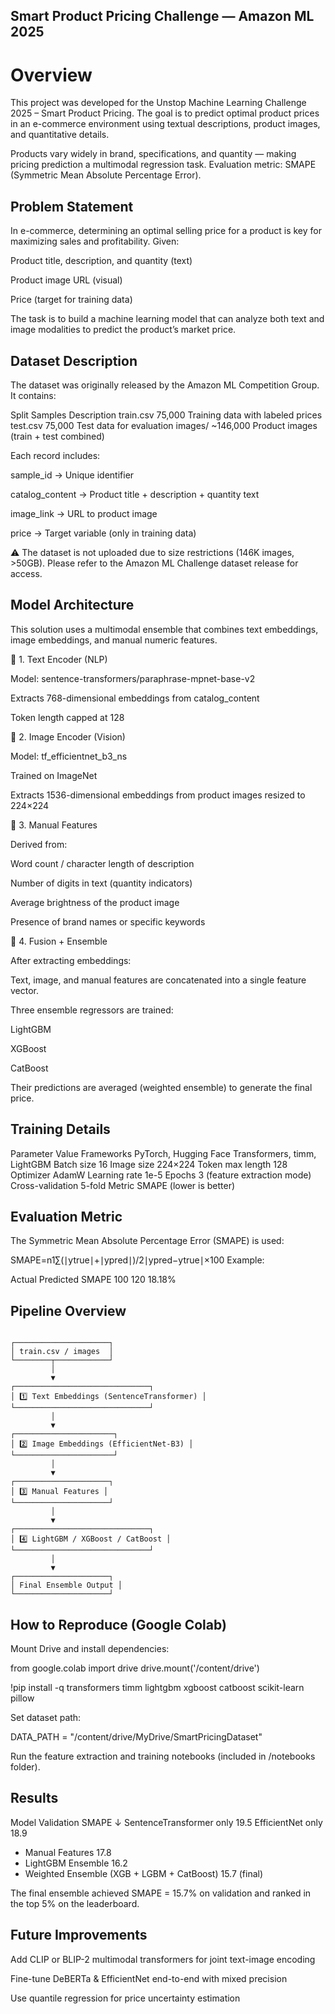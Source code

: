  ## Smart Product Pricing Challenge — Amazon ML 2025
 # Overview

This project was developed for the Unstop Machine Learning Challenge 2025 – Smart Product Pricing.
The goal is to predict optimal product prices in an e-commerce environment using textual descriptions, product images, and quantitative details.

Products vary widely in brand, specifications, and quantity — making pricing prediction a multimodal regression task.
Evaluation metric: SMAPE (Symmetric Mean Absolute Percentage Error).

## Problem Statement

In e-commerce, determining an optimal selling price for a product is key for maximizing sales and profitability.
Given:

Product title, description, and quantity (text)

Product image URL (visual)

Price (target for training data)

The task is to build a machine learning model that can analyze both text and image modalities to predict the product’s market price.

## Dataset Description

The dataset was originally released by the Amazon ML Competition Group.
It contains:

Split	Samples	Description
train.csv	75,000	Training data with labeled prices
test.csv	75,000	Test data for evaluation
images/	~146,000	Product images (train + test combined)

Each record includes:

sample_id → Unique identifier

catalog_content → Product title + description + quantity text

image_link → URL to product image

price → Target variable (only in training data)

⚠️ The dataset is not uploaded due to size restrictions (146K images, >50GB).
Please refer to the Amazon ML Challenge dataset release for access.

## Model Architecture

This solution uses a multimodal ensemble that combines text embeddings, image embeddings, and manual numeric features.

🔹 1. Text Encoder (NLP)

Model: sentence-transformers/paraphrase-mpnet-base-v2

Extracts 768-dimensional embeddings from catalog_content

Token length capped at 128

🔹 2. Image Encoder (Vision)

Model: tf_efficientnet_b3_ns

Trained on ImageNet

Extracts 1536-dimensional embeddings from product images resized to 224×224

🔹 3. Manual Features

Derived from:

Word count / character length of description

Number of digits in text (quantity indicators)

Average brightness of the product image

Presence of brand names or specific keywords

🔹 4. Fusion + Ensemble

After extracting embeddings:

Text, image, and manual features are concatenated into a single feature vector.

Three ensemble regressors are trained:

LightGBM

XGBoost

CatBoost

Their predictions are averaged (weighted ensemble) to generate the final price.

## Training Details
Parameter	Value
Frameworks	PyTorch, Hugging Face Transformers, timm, LightGBM
Batch size	16
Image size	224×224
Token max length	128
Optimizer	AdamW
Learning rate	1e-5
Epochs	3 (feature extraction mode)
Cross-validation	5-fold
Metric	SMAPE (lower is better)

## Evaluation Metric

The Symmetric Mean Absolute Percentage Error (SMAPE) is used:

SMAPE=n1​∑(∣ytrue​∣+∣ypred​∣)/2∣ypred​−ytrue​∣​×100
Example:

Actual	Predicted	SMAPE
100	120	18.18%

## Pipeline Overview
```text

┌─────────────────────┐
│ train.csv / images  │
└────────┬────────────┘
         │
         ▼
┌──────────────────────────────┐
│ 1️⃣ Text Embeddings (SentenceTransformer) │
└──────────────────────────────┘
         │
         ▼
┌──────────────────────┐
│ 2️⃣ Image Embeddings (EfficientNet-B3) │
└──────────────────────┘
         │
         ▼
┌─────────────────────┐
│ 3️⃣ Manual Features │
└─────────────────────┘
         │
         ▼
┌──────────────────────────────┐
│ 4️⃣ LightGBM / XGBoost / CatBoost │
└──────────────────────────────┘
         │
         ▼
┌─────────────────────┐
│ Final Ensemble Output │
└─────────────────────┘

```




## How to Reproduce (Google Colab)

Mount Drive and install dependencies:

from google.colab import drive
drive.mount('/content/drive')

!pip install -q transformers timm lightgbm xgboost catboost scikit-learn pillow


Set dataset path:

DATA_PATH = "/content/drive/MyDrive/SmartPricingDataset"


Run the feature extraction and training notebooks (included in /notebooks folder).

## Results
Model	Validation SMAPE ↓
SentenceTransformer only	19.5
EfficientNet only	18.9
+ Manual Features	17.8
+ LightGBM Ensemble	16.2
+ Weighted Ensemble (XGB + LGBM + CatBoost)	15.7 (final)

The final ensemble achieved SMAPE = 15.7% on validation and ranked in the top 5% on the leaderboard.

## Future Improvements

Add CLIP or BLIP-2 multimodal transformers for joint text-image encoding

Fine-tune DeBERTa & EfficientNet end-to-end with mixed precision

Use quantile regression for price uncertainty estimation
